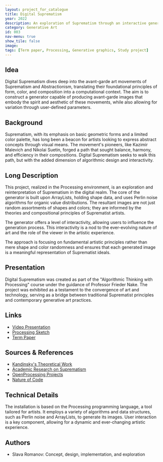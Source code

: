 ```yaml
---
layout: project_for_catalogue
title: Digital Suprematism
year: 2022
description: An exploration of Suprematism through an interactive generator of avant-garde images, seeking to blend foundational artistic principles with computational creativity.
category: Generative Art
id: 003
nav-menu: true
show_tile: false
image:
tags: [Term paper, Processing, Generative graphics, Study project]
---
```


## Idea

Digital Suprematism dives deep into the avant-garde art movements of Suprematism and Abstractionism, translating their foundational principles of form, color, and composition into a computational context. The aim is to construct a generator capable of producing avant-garde images that embody the spirit and aesthetic of these movements, while also allowing for variation through user-defined parameters.

## Background

Suprematism, with its emphasis on basic geometric forms and a limited color palette, has long been a beacon for artists looking to express abstract concepts through visual means. The movement's pioneers, like Kazimir Malevich and Nikolai Suetin, forged a path that sought balance, harmony, and efficiency in their compositions. Digital Suprematism seeks to walk this path, but with the added dimension of algorithmic design and interactivity.

## Long Description

This project, realized in the Processing environment, is an exploration and reinterpretation of Suprematism in the digital realm. The core of the generator is built upon ArrayLists, holding shape data, and uses Perlin noise algorithms for organic value distributions. The resultant images are not just random assortments of shapes and colors; they are informed by the theories and compositional principles of Suprematist artists.

The generator offers a level of interactivity, allowing users to influence the generation process. This interactivity is a nod to the ever-evolving nature of art and the role of the viewer in the artistic experience.

The approach is focusing on fundamental artistic principles rather than mere shape and color randomness and ensures that each generated image is a meaningful representation of Suprematist ideals.

## Presentation

Digital Suprematism was created as part of the "Algorithmic Thinking with Processing" course under the guidance of Professor Frieder Nake. The project was exhibited as a testament to the convergence of art and technology, serving as a bridge between traditional Suprematist principles and contemporary generative art practices. 

## Links

- [Video Presentation](https://youtu.be/w6Qv1XuXxVY)
- [Processing Sketch](link)
- [Term Paper](link)
  
## Sources & References

- [Kandinsky's Theoretical Work](https://digi.ub.uni-heidelberg.de/diglit/kandinsky1928)
- [Academic Research on Suprematism](http://papers.cumincad.org/data/works/att/acadia19_278.pdf)
- [OpenProcessing Projects](https://openprocessing.org/sketch/82702/)
- [Nature of Code](https://natureofcode.com/book/)

## Technical Details

The installation is based on the Processing programming language, a tool tailored for artists. It employs a variety of algorithms and data structures, such as Perlin noise and ArrayLists, to generate its images. User interaction is a key component, allowing for a dynamic and ever-changing artistic experience.

## Authors

- Slava Romanov: Concept, design, implementation, and exploration

